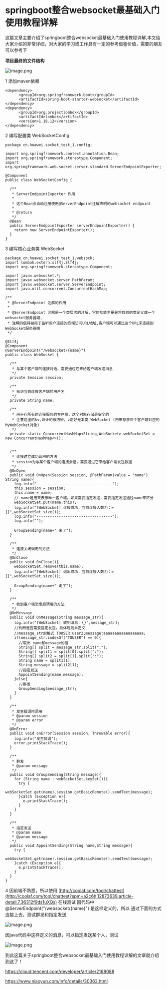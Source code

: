 # springboot整合websocket最基础入门使用教程详解

这篇文章主要介绍了springboot整合websocket最基础入门使用教程详解,本文给大家介绍的非常详细，对大家的学习或工作具有一定的参考借鉴价值，需要的朋友可以参考下

**项目最终的文件结构**

![image.png](https://kong-blog.oss-cn-shanghai.aliyuncs.com/b0517c6c674141a1aa3b4d55ee988bf7-20230903232650553.png)

1 添加maven依赖

```
<dependency>
      <groupId>org.springframework.boot</groupId>
      <artifactId>spring-boot-starter-websocket</artifactId>
</dependency>
<dependency>
      <groupId>org.projectlombok</groupId>
      <artifactId>lombok</artifactId>
      <version>1.18.12</version>
</dependency>
```

2 编写配置类 WebSocketConfig

```
package cn.huawei.socket_test_1.config;
  
import org.springframework.context.annotation.Bean;
import org.springframework.stereotype.Component;
import org.springframework.web.socket.server.standard.ServerEndpointExporter;
  
@Component
public class WebSocketConfig {
  
  /**
   * ServerEndpointExporter 作用
   *
   * 这个Bean会自动注册使用@ServerEndpoint注解声明的websocket endpoint
   *
   * @return
   */
  @Bean
  public ServerEndpointExporter serverEndpointExporter() {
    return new ServerEndpointExporter();
  }
}
```

3 编写核心业务类 WebSocket

```
package cn.huawei.socket_test_1.websock;
import lombok.extern.slf4j.Slf4j;
import org.springframework.stereotype.Component;
  
import javax.websocket.*;
import javax.websocket.server.PathParam;
import javax.websocket.server.ServerEndpoint;
import java.util.concurrent.ConcurrentHashMap;
  
/**
 * @ServerEndpoint 注解的作用
 *
 * @ServerEndpoint 注解是一个类层次的注解，它的功能主要是将目前的类定义成一个websocket服务器端,
 * 注解的值将被用于监听用户连接的终端访问URL地址,客户端可以通过这个URL来连接到WebSocket服务器端
 */
  
@Slf4j
@Component
@ServerEndpoint("/websocket/{name}")
public class WebSocket {
  
  /**
   * 与某个客户端的连接对话，需要通过它来给客户端发送消息
   */
  private Session session;
  
  /**
   * 标识当前连接客户端的用户名
   */
  private String name;
  
  /**
   * 用于存所有的连接服务的客户端，这个对象存储是安全的
   * 注意这里的kv,设计的很巧妙，v刚好是本类 WebSocket (用来存放每个客户端对应的MyWebSocket对象)
   */
  private static ConcurrentHashMap<String,WebSocket> webSocketSet = new ConcurrentHashMap<>();
  
  
  /**
   * 连接建立成功调用的方法
   * session为与某个客户端的连接会话，需要通过它来给客户端发送数据
   */
  @OnOpen
  public void OnOpen(Session session, @PathParam(value = "name") String name){
    log.info("----------------------------------");
    this.session = session;
    this.name = name;
    // name是用来表示唯一客户端，如果需要指定发送，需要指定发送通过name来区分
    webSocketSet.put(name,this);
    log.info("[WebSocket] 连接成功，当前连接人数为：={}",webSocketSet.size());
    log.info("----------------------------------");
    log.info("");
  
    GroupSending(name+" 来了");
  }
  
  /**
   * 连接关闭调用的方法
   */
  @OnClose
  public void OnClose(){
    webSocketSet.remove(this.name);
    log.info("[WebSocket] 退出成功，当前连接人数为：={}",webSocketSet.size());
  
    GroupSending(name+" 走了");
  }
  
  /**
   * 收到客户端消息后调用的方法
   */
  @OnMessage
  public void OnMessage(String message_str){
    log.info("[WebSocket] 收到消息：{}",message_str);
    //判断是否需要指定发送，具体规则自定义
    //message_str的格式 TOUSER:user2;message:aaaaaaaaaaaaaaaaaa;
    if(message_str.indexOf("TOUSER") == 0){
      //取出 name和message的值
      String[] split = message_str.split(";");
      String[] split1 = split[0].split(":");
      String[] split2 = split[1].split(":");
      String name = split1[1];
      String message = split2[1];
      //指定发送
      AppointSending(name,message);
    }else{
      //群发
      GroupSending(message_str);
    }
  }
  
  /**
   * 发生错误时调用
   * @param session
   * @param error
   */
  @OnError
  public void onError(Session session, Throwable error){
    log.info("发生错误");
    error.printStackTrace();
  }
  
  /**
   * 群发
   * @param message
   */
  public void GroupSending(String message){
    for (String name : webSocketSet.keySet()){
      try {
        webSocketSet.get(name).session.getBasicRemote().sendText(message);
      }catch (Exception e){
        e.printStackTrace();
      }
    }
  }
  
  /**
   * 指定发送
   * @param name
   * @param message
   */
  public void AppointSending(String name,String message){
    try {
      webSocketSet.get(name).session.getBasicRemote().sendText(message);
    }catch (Exception e){
      e.printStackTrace();
    }
  }
}
```

4 因前端不熟悉，所以使用 [http://coolaf.com/tool/chattest](http://coolaf.com/tool/chattest?spm=a2c6h.12873639.article-detail.7.36312f9ds1uXQs) 在线测试
因代码中 @ServerEndpoint("/websocket/{name}") 是这样定义的，所以 通过下面的方式连接上去，测试群发和指定发送

![image.png](https://kong-blog.oss-cn-shanghai.aliyuncs.com/44fa365bc1a84fe6ac37ba0b3ae966a3-20230903232650569.png)

因java代码中这样定义的消息，可以指定发送某个人，测试

![image.png](https://kong-blog.oss-cn-shanghai.aliyuncs.com/f9c33f6ec23c4a0bbd28b7752b0ba801-20230903232650581.png)

到此这篇关于springboot整合websocket最基础入门使用教程详解的文章就介绍到这了！









https://cloud.tencent.com/developer/article/2168088

https://www.niaoyun.com/info/details/30363.html